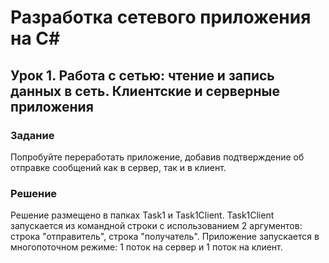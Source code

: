 # Разработка сетевого приложения на C#

## Урок 1. Работа с сетью: чтение и запись данных в сеть. Клиентские и серверные приложения

### Задание

Попробуйте переработать приложение, добавив подтверждение об отправке сообщений как в сервер, так и в клиент.

### Решение

Решение размещено в папках Task1 и Task1Client. Task1Client запускается из командной строки с использованием 2 аргументов: строка "отправитель", строка "получатель". Приложение запускается в многопоточном режиме: 1 поток на сервер и 1 поток на клиент.